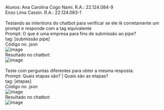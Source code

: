 Alunos: 
  Ana Carolina Cogo Nami. R.A.: 22.124.084-9 <br>
  Enzo Lima Cassin. R.A.: 22.124.083-1 <br><br>
Testando as intentions do chatbot para verificar se ele lê corretamente um prompt e responde com a tag equivalente<br>
  Prompt: O que é uma empresa para fins de submissão ao pipe? <br>
  tag: [submissão pipe] <br>
  Código no .json<br>
    ![image](https://github.com/user-attachments/assets/26a7cafc-ae2a-4d0b-bd6d-90e772344b19)
  <br>
  Resultado no chatbot:<br>
    ![image](https://github.com/user-attachments/assets/9b20ee04-3c71-49af-980d-9d032742b759)
  <br><br>
  Teste com perguntas diferentes para obter a mesma resposta:
  <br>
  Prompt: Quais etapas são? | Quais são as etapas?<br>
  tag: [etapas] <br>
  Código no .json<br>
    ![image](https://github.com/user-attachments/assets/236d80f0-e906-4039-81f7-74b585dcf48e)
  <br>
  Resultado no chatbot:<br>
    ![image](https://github.com/user-attachments/assets/56062bc5-acf6-4a9c-834e-a257516b6e5a)
